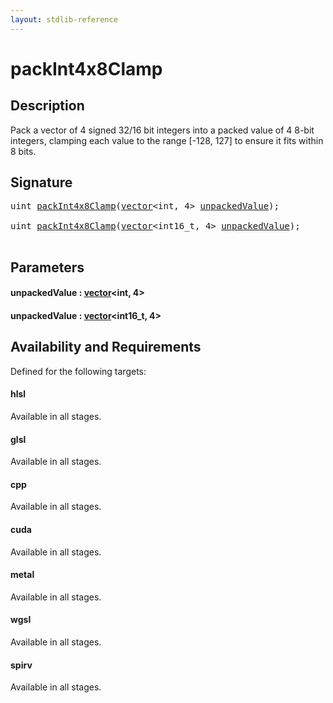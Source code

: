 ```yaml
---
layout: stdlib-reference
---
```


# packInt4x8Clamp

## Description

Pack a vector of 4 signed 32/16 bit integers into a packed value of 4 8-bit integers,
clamping each value to the range [-128, 127] to ensure it fits within 8 bits.




## Signature 

<pre>
<span class="code_keyword">uint</span> <a href="packint4x8clamp-4a.md">packInt4x8Clamp</a>(<a href="../types/vector/index.md" class="code_type">vector</a>&lt;<span class="code_keyword">int</span>, 4&gt; <a href="packint4x8clamp-4a.md#decl-unpackedValue" class="code_param">unpackedValue</a>);

<span class="code_keyword">uint</span> <a href="packint4x8clamp-4a.md">packInt4x8Clamp</a>(<a href="../types/vector/index.md" class="code_type">vector</a>&lt;int16_t, 4&gt; <a href="packint4x8clamp-4a.md#decl-unpackedValue" class="code_param">unpackedValue</a>);

</pre>

## Parameters

####  <a id="decl-unpackedValue"></a>unpackedValue  : [vector](../types/vector/index.md)\<int, 4\>
####  <a id="decl-unpackedValue"></a>unpackedValue  : [vector](../types/vector/index.md)\<int16\_t, 4\>

## Availability and Requirements

Defined for the following targets:

#### hlsl
Available in all stages.

#### glsl
Available in all stages.

#### cpp
Available in all stages.

#### cuda
Available in all stages.

#### metal
Available in all stages.

#### wgsl
Available in all stages.

#### spirv
Available in all stages.




<script>
// Fix .md links to .html when on ReadTheDocs
if (window.location.hostname.includes('readthedocs') || 
    window.location.hostname.includes('rtfd.io')) {
  document.addEventListener('DOMContentLoaded', function() {
    const links = document.querySelectorAll('a');
    links.forEach(link => {
      const href = link.getAttribute('href');
      if (href && href.includes('.md')) {
        // This regex will handle .md links with or without fragment identifiers or query parameters
        link.href = link.href.replace(/(.+)\.md(#[^?]*)?(\?.*)?$/, '$1.html$2$3');
      }
    });
  });
}
</script>
